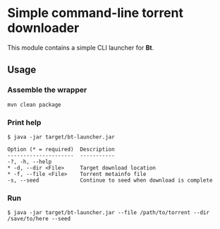 # Simple command-line torrent downloader

This module contains a simple CLI launcher for **Bt**.

## Usage

### Assemble the wrapper

```mvn clean package```

### Print help

```
$ java -jar target/bt-launcher.jar

Option (* = required)  Description                               
---------------------  -----------                               
-?, -h, --help                                                   
* -d, --dir <File>     Target download location                  
* -f, --file <File>    Torrent metainfo file                     
-s, --seed             Continue to seed when download is complete
```

### Run

```
$ java -jar target/bt-launcher.jar --file /path/to/torrent --dir /save/to/here --seed
```
